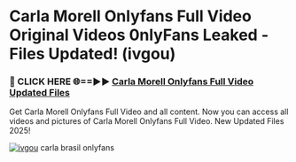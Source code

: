 # Carla Morell Onlyfans Full Video Original Videos 0nlyFans Leaked - Files Updated! (ivgou)

<h3>🔴 CLICK HERE 🌐==►► <a href="https://tinyurl.com/2wckxsce" rel="nofollow">Carla Morell Onlyfans Full Video Updated Files</a></h3>

Get Carla Morell Onlyfans Full Video and all content. Now you can access all videos and pictures of Carla Morell Onlyfans Full Video. New Updated Files 2025!

[![ivgou](https://i.imgur.com/AFduVYN.gif)](https://tinyurl.com/2wckxsce)
carla brasil onlyfans